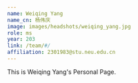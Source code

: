 ```yaml
---
name: Weiqing Yang
name_cn: 杨伟庆
image: images/headshots/weiqing_yang.jpg
role: ms
year: 203
link: /team/#/
affiliation: 2301983@stu.neu.edu.cn
---
```


This is Weiqing Yang's Personal Page.